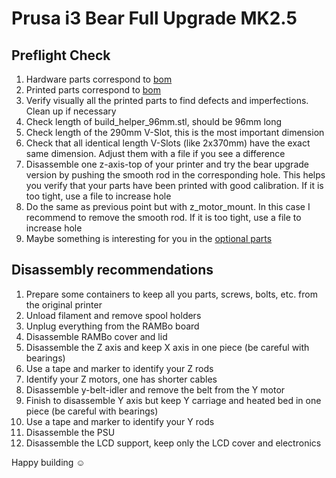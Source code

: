 # Prusa i3 Bear Full Upgrade MK2.5


## Preflight Check

1. Hardware parts correspond to [bom](bom.md)
1. Printed parts correspond to [bom](bom.md)
1. Verify visually all the printed parts to find defects and imperfections. Clean up if necessary
1. Check length of build_helper_96mm.stl, should be 96mm long
1. Check length of the 290mm V-Slot, this is the most important dimension
1. Check that all identical length V-Slots (like 2x370mm) have the exact same dimension. Adjust them with a file if you see a difference
1. Disassemble one z-axis-top of your printer and try the bear upgrade version by pushing the smooth rod in the corresponding hole. This helps you verify that your parts have been printed with good calibration. If it is too tight, use a file to increase hole
1. Do the same as previous point but with z_motor_mount. In this case I recommend to remove the smooth rod. If it is too tight, use a file to increase hole
1. Maybe something is interesting for you in the [optional parts](/full_upgrade/for_mk2.5/optional_parts/)
 

## Disassembly recommendations

1. Prepare some containers to keep all you parts, screws, bolts, etc. from the original printer
1. Unload filament and remove spool holders
1. Unplug everything from the RAMBo board
1. Disassemble RAMBo cover and lid
1. Disassemble the Z axis and keep X axis in one piece (be careful with bearings)
1. Use a tape and marker to identify your Z rods
1. Identify your Z motors, one has shorter cables
1. Disassemble y-belt-idler and remove the belt from the Y motor
1. Finish to disassemble Y axis but keep Y carriage and heated bed in one piece (be careful with bearings)
1. Use a tape and marker to identify your Y rods
1. Disassemble the PSU
1. Disassemble the LCD support, keep only the LCD cover and electronics

Happy building :relaxed:
